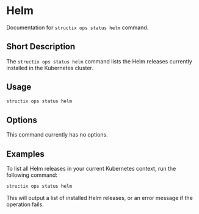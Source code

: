 # Helm

Documentation for `structix ops status helm` command.

## Short Description

The `structix ops status helm` command lists the Helm releases currently installed in the Kubernetes cluster.

## Usage

```bash
structix ops status helm
```

## Options

This command currently has no options.

## Examples

To list all Helm releases in your current Kubernetes context, run the following command:

```bash
structix ops status helm
```

This will output a list of installed Helm releases, or an error message if the operation fails.